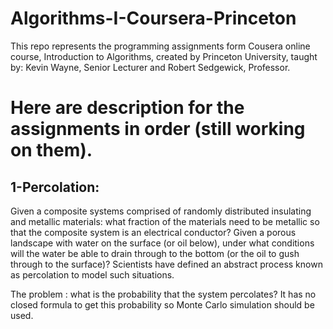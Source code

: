 # Algorithms-I-Coursera-Princeton
This repo represents the programming assignments form Cousera online course, Introduction to Algorithms, created by Princeton University, taught by: Kevin Wayne, Senior Lecturer and Robert Sedgewick, Professor.

# Here are description for the assignments in order (still working on them).
## 1-Percolation:
Given a composite systems comprised of randomly distributed insulating and metallic materials: what fraction of the materials need to be metallic so that the composite system is an electrical conductor? Given a porous landscape with water on the surface (or oil below), under what conditions will the water be able to drain through to the bottom (or the oil to gush through to the surface)? Scientists have defined an abstract process known as percolation to model such situations.

The problem : what is the probability that the system percolates?
It has no closed formula to get this probability so Monte Carlo simulation should be used.
